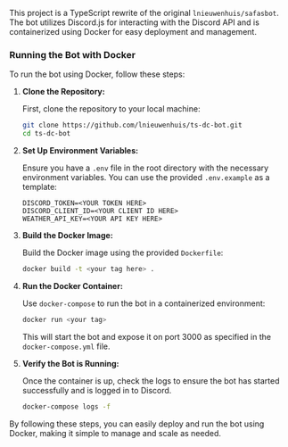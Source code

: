 This project is a TypeScript rewrite of the original `lnieuwenhuis/safasbot`. The bot utilizes Discord.js for interacting with the Discord API and is containerized using Docker for easy deployment and management.

### Running the Bot with Docker

To run the bot using Docker, follow these steps:

1. **Clone the Repository:**

   First, clone the repository to your local machine:

   ```bash
   git clone https://github.com/lnieuwenhuis/ts-dc-bot.git
   cd ts-dc-bot
   ```

2. **Set Up Environment Variables:**

   Ensure you have a `.env` file in the root directory with the necessary environment variables. You can use the provided `.env.example` as a template:

   ```plaintext
   DISCORD_TOKEN=<YOUR TOKEN HERE>
   DISCORD_CLIENT_ID=<YOUR CLIENT ID HERE>
   WEATHER_API_KEY=<YOUR API KEY HERE>
   ```

3. **Build the Docker Image:**

   Build the Docker image using the provided `Dockerfile`:

   ```bash
   docker build -t <your tag here> .
   ```

4. **Run the Docker Container:**

   Use `docker-compose` to run the bot in a containerized environment:

   ```bash
   docker run <your tag>
   ```

   This will start the bot and expose it on port 3000 as specified in the `docker-compose.yml` file.

5. **Verify the Bot is Running:**

   Once the container is up, check the logs to ensure the bot has started successfully and is logged in to Discord.

   ```bash
   docker-compose logs -f
   ```

By following these steps, you can easily deploy and run the bot using Docker, making it simple to manage and scale as needed.

